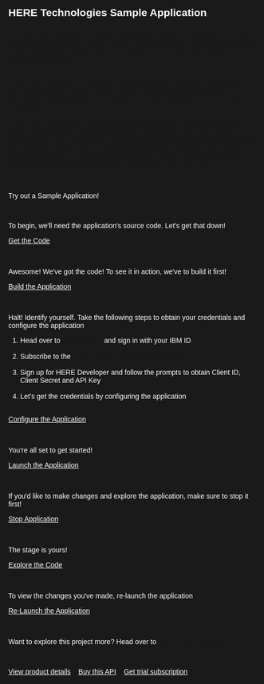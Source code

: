<html>
<style>
html,div,body{
    background-color:#1a1a1a;
    font-family: 'IBM Plex Sans', sans-serif;
}
.content h2,h3,h4
{
    font-family: 'IBM Plex Sans', sans-serif;
    background-color:#1a1a1a;
}
.content h2,p{
    color:#fff;
    font-family: 'IBM Plex Sans', sans-serif;
}
.content p{
  font-family: 'IBM Plex Sans', sans-serif;  
  font:15px;
  color: #fff;
}
pre{
    background-color:#d9dbde;
    color:#000;
    font-family: 'IBM Plex Sans', sans-serif;
    font:12px;
}
.content h4{
    font-family: 'IBM Plex Sans', sans-serif;
    color:#fff;
}
.content h6{
    font-family: 'IBM Plex Sans', sans-serif;
    background-color:#1a1a1a;
    color:#fff;
}
.content h3{
    font-family: 'IBM Plex Sans', sans-serif;
    color: #2a67f5;
    background-color:#1a1a1a;
}
ul, ol,b{ 
    font-family: 'IBM Plex Sans', sans-serif;
    color: #fff;
}
#ul1{
  font-family: 'IBM Plex Sans', sans-serif;
    color: #fff;
}
.button.is-dark.is-medium {
  font-family: 'IBM Plex Sans', sans-serif;
  background-color: #1a1a1a;
  border-color: white;
  color: #fff;
}
.button.is-dark.is-medium:hover {
  font-family: 'IBM Plex Sans', sans-serif;
  background-color: #2a67f5;
  border-color: white;
  color: #fff;
}
.title.is-3{
  font-family: 'IBM Plex Sans', sans-serif;
  color:#fff;
}
.subtitle.is-4{
    font-family: 'IBM Plex Sans', sans-serif;
    color:#fff;
}
</style>

<body style="font-family: 'IBM Plex Sans', sans-serif;background-color:#1a1a1a;">
<div style="font-family: 'IBM Plex Sans', sans-serif;background-color:#1a1a1a;">

<h2 class="title is-3 ">HERE Technologies Sample Application</h2>

<h3> HERE Technologies provide comprehensive mapping content, an integrated suite of solutions, services and development tools and a marketplace for data to solve your complex location-based problems.</h3>

<h4>
The HERE Destination Weather provides weather forecasts and reports on current weather conditions, information on severe weather alerts, information about when the sun and moon rise and set, and the phase of the moon.
</h4>
<h4>
The HERE Geocoding and Search unlocks the search and geocoding capabilities of HERE services to provide developers with unmatched flexibility to create differentiating location-enabled applications. Your users will be able to search for HERE points of interests, forward and reverse geocode address and geo-positions from the HERE map, access Bring Your Own Data (BYOD), and benefit from faster data updates.
</h4>

<br>

<p>Try out a Sample Application!</p>

<br>

<p>To begin, we'll need the application's source code. Let's get that down!</p>
<a class="button is-dark is-medium" title="Get the Code" href="didact://?commandId=extension.sendToTerminal&text=HEREGeocodingandSearch%7Cget-code%7CHEREGeocodingandSearch|git%20clone%20-b%20HERE%20--sparse%20https://github.com/IBM/Developer-Playground.git%20${CHE_PROJECTS_ROOT}/here-geocoding/%20%26%26%20cd%20${CHE_PROJECTS_ROOT}/here-geocoding/%20%26%26%20git%20sparse-checkout%20init%20--cone%20%26%26%20git%20sparse-checkout%20add%20HEREGeocodingandSearch">Get the Code</a><br><br>

<br>

<p>Awesome! We've got the code! To see it in action, we've to build it first!</p>
<a class="button is-dark is-medium" title="Build the Application" href="didact://?commandId=extension.sendToTerminal&text=HEREGeocodingandSearch%7CBUILD-APPLICATION%7CHEREGeocodingandSearch|cd%20${CHE_PROJECTS_ROOT}/here-geocoding/HEREGeocodingandSearch%20%26%26%20npm%20install">Build the Application</a><br><br>

<br>

<p>Halt! Identify yourself. Take the following steps to obtain your credentials and configure the application </p>
<ol>
 <li>Head over to <a title= "IBM API Hub" href="https://developer.ibm.com/apis/">IBM API Hub</a> and sign in with your IBM ID</li><br>
  <li>Subscribe to the <a title= "HEREGeocoding" href="https://developer.ibm.com/apis/catalog/heremaps--geocoding-and-search-api-v7/Introduction">HERE Geocoding and Services API</a></li><br>
  <li>Sign up for HERE Developer and follow the prompts to obtain Client ID, Client Secret and API Key</li><br>
  <li>Let's get the credentials by configuring the application </li><br>
</ol>

<a class="button is-dark is-medium" title="Open the File" href="didact://?commandId=extension.openFile&text=HEREGeocodingandSearch%7Cconfigure-application%7C${CHE_PROJECTS_ROOT}/here-geocoding/HEREGeocodingandSearch/.env">Configure the Application</a><br><br>
<br>


<p> You're all set to get started! </p>
<a class="button is-dark is-medium" title="Launch the Application" href="didact://?commandId=extension.sendToTerminal&text=HEREGeocodingandSearch%7Claunch-application%7CHEREGeocodingandSearch|cd%20${CHE_PROJECTS_ROOT}/here-geocoding/HEREGeocodingandSearch%20%26%26%20npm%20start">Launch the Application</a><br><br>

<br>

<p> If you'd like to make changes and explore the application, make sure to stop it first! </p>
<a class="button is-dark is-medium" title="Stop Application" href="didact://?commandId=vscode.didact.sendNamedTerminalCtrlC&text=HEREGeocodingandSearch" >Stop Application</a><br><br>

<br>

<p> The stage is yours! </p>
<a class="button is-dark is-medium" title="Explore the Code" href="didact://?commandId=extension.openFile&text=HEREGeocodingandSearch%7Cexplore-code%7C${CHE_PROJECTS_ROOT}/here-geocoding/HEREGeocodingandSearch/services/service.js">Explore the Code</a><br><br>
<br>


<p> To view the changes you've made, re-launch the application </p>
<a class="button is-dark is-medium" title="Re-Launch the Application" href="didact://?commandId=extension.sendToTerminal&text=HEREGeocodingandSearch%7Crelaunch-application%7CHEREGeocodingandSearch|cd%20${CHE_PROJECTS_ROOT}/here-geocoding/HEREGeocodingandSearch%20%26%26%20npm%20start">Re-Launch the Application</a><br><br>
<br>

<p> Want to explore this project more? Head over to <a href = "https://github.com/IBM/Developer-Playground/tree/master" > the GitHub Repository</a> </p>


</ol>
<br/>

<a class="button is-dark is-medium" title="View product details" href="didact://?commandId=extension.openURL&text=HEREGeocodingandSearch%7Cview-product-details%7Chttps://developer.here.com/documentation/geocoding-search-api/dev_guide/index.html" target="_blank">View product details</a>
&nbsp;&nbsp;
<a class="button is-dark is-medium" title="Buy this API" href="didact://?commandId=extension.openURL&text=HEREGeocodingandSearch%7Cbuy-this-product%7Chttps://developer.here.com/pricing" target="_blank">Buy this API</a>
&nbsp;&nbsp;
<a class="button is-dark is-medium" title="Get trial subscription" href="didact://?commandId=extension.openURL&text=HEREGeocodingandSearch%7Cget-trial-subscription%7Chttps://developer.here.com/sign-up?create=Freemium-Basic&keepState=true&step=account" target="_blank">Get trial subscription</a>
<br><br>
</div>

</body>

</html>
